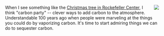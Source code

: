 <img src="http://scripting.com/images/2019/12/26/christmasTree.png" border="0" align="right">When I see something like the <a href="https://twitter.com/nycgov/status/1210223493209567233">Christmas tree in Rockefeller Center</a>, I think "carbon party" --  clever ways to add carbon to the atmosphere. Understandable 100 years ago when people were marveling at the things you could do by vaporizing carbon. It's time to start admiring things we can do to sequester carbon.
